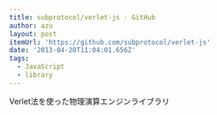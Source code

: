 ```yaml
---
title: subprotocol/verlet-js · GitHub
author: azu
layout: post
itemUrl: 'https://github.com/subprotocol/verlet-js'
date: '2013-04-20T11:04:01.656Z'
tags:
  - JavaScript
  - library
---
```

Verlet法を使った物理演算エンジンライブラリ
